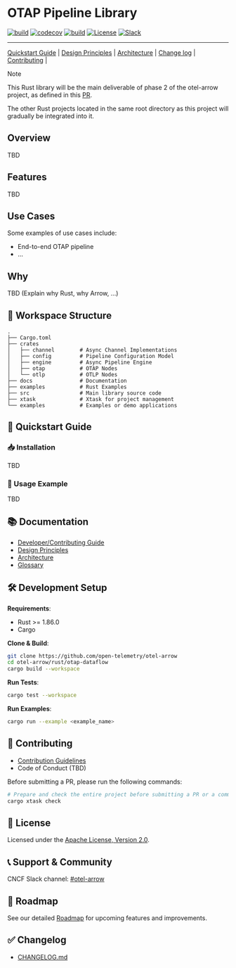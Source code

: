 # OTAP Pipeline Library

[![build](https://github.com/open-telemetry/otel-arrow/actions/workflows/rust-ci.yml/badge.svg)](https://github.com/open-telemetry/otel-arrow/actions/workflows/rust-ci.yml)
[![codecov](https://codecov.io/gh/open-telemetry/otel-arrow/graph/badge.svg?token=tmWKFoMT2G)](https://codecov.io/gh/open-telemetry/otel-arrow)
[![build](https://github.com/open-telemetry/otel-arrow/actions/workflows/rust-audit.yml/badge.svg)](https://github.com/open-telemetry/otel-arrow/actions/workflows/rust-audit.yml)
[![License](https://img.shields.io/badge/License-Apache_2.0-blue.svg)](https://opensource.org/licenses/Apache-2.0)
[![Slack](https://img.shields.io/badge/Slack-OTEL_Arrow-purple)](https://cloud-native.slack.com/archives/C07S4Q67LTF)

----

[Quickstart Guide](#-quickstart-guide) 
| [Design Principles](docs/design-principles.md)
| [Architecture](docs/architecture.md) | [Change log](CHANGELOG.md)
| [Contributing](CONTRIBUTING.md) |

> [!NOTE]
> This Rust library will be the main deliverable of phase 2 of the
> otel-arrow project, as defined in this
> [PR](https://github.com/open-telemetry/community/pull/2634).
>
> The other Rust projects located in the same root directory as this project
> will gradually be integrated into it.

## Overview

TBD

## Features

TBD

## Use Cases

Some examples of use cases include:

- End-to-end OTAP pipeline
- ...

## Why

TBD (Explain why Rust, why Arrow, ...)

## 🚧 Workspace Structure

```text
.
├── Cargo.toml
├── crates
│   ├── channel        # Async Channel Implementations
│   ├── config         # Pipeline Configuration Model
│   ├── engine         # Async Pipeline Engine
│   ├── otap           # OTAP Nodes
│   └── otlp           # OTLP Nodes
├── docs               # Documentation
├── examples           # Rust Examples
├── src                # Main library source code
├── xtask              # Xtask for project management
└── examples           # Examples or demo applications
```

## 🚀 Quickstart Guide

### 📥 Installation

TBD

### 🎯 Usage Example

TBD

## 📚 Documentation

- [Developer/Contributing Guide](CONTRIBUTING.md)
- [Design Principles](docs/design-principles.md)
- [Architecture](docs/architecture.md)
- [Glossary](docs/glossary.md)

## 🛠️ Development Setup

**Requirements**:

- Rust >= 1.86.0
- Cargo

**Clone & Build**:

```bash
git clone https://github.com/open-telemetry/otel-arrow
cd otel-arrow/rust/otap-dataflow
cargo build --workspace
```

**Run Tests**:

```bash
cargo test --workspace
```

**Run Examples**:

```bash
cargo run --example <example_name>
```

## 🧩 Contributing

- [Contribution Guidelines](CONTRIBUTING.md)
- Code of Conduct (TBD)

Before submitting a PR, please run the following commands:

```bash
# Prepare and check the entire project before submitting a PR or a commit
cargo xtask check
```

## 📝 License

Licensed under the [Apache License, Version 2.0](LICENSE).

## 📞 Support & Community

CNCF Slack channel: [#otel-arrow](https://slack.cncf.io/)

## 🌟 Roadmap

See our detailed [Roadmap](ROADMAP.md) for upcoming features and improvements.

## ✅ Changelog

- [CHANGELOG.md](CHANGELOG.md)
